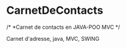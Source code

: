 # CarnetDeContacts

/*
 *Carnet de contacts en JAVA-POO MVC
 */
 
 Carnet d'adresse, java, MVC, SWING


